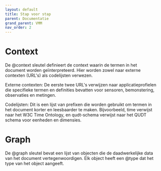 ```yaml
---
layout: default
title: Stap voor stap
parent: Documentatie
grand_parent: VMM
nav_order: 2
---
```


# Context

De @context sleutel definieert de context waarin de termen in het document worden geïnterpreteerd. Hier worden zowel naar externe contexten (URL's) als codelijsten verwezen.

Externe contexten: De eerste twee URL's verwijzen naar applicatieprofielen die specifieke termen en definities bevatten voor sensoren, bemonstering, observaties en metingen.

Codelijsten: Dit is een lijst van prefixen die worden gebruikt om termen in het document korter en leesbaarder te maken. Bijvoorbeeld, time verwijst naar het W3C Time Ontology, en qudt-schema verwijst naar het QUDT schema voor eenheden en dimensies.

# Graph 

De @graph sleutel bevat een lijst van objecten die de daadwerkelijke data van het document vertegenwoordigen. Elk object heeft een @type dat het type van het object aangeeft.
